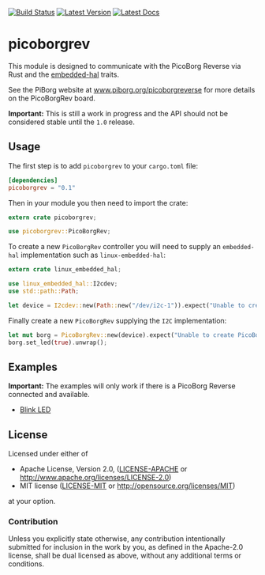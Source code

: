[![Build Status]][travis] [![Latest Version]][crates.io] [![Latest Docs]][docs]

[Build Status]: https://travis-ci.org/MJohnson459/picoborgrev.svg?branch=master
[travis]: https://travis-ci.org/MJohnson459/picoborgrev
[Latest Version]: https://img.shields.io/crates/v/picoborgrev.svg
[crates.io]: https://crates.io/crates/picoborgrev
[Latest Docs]: https://docs.rs/picoborgrev/badge.svg
[docs]: https://docs.rs/picoborgrev

# picoborgrev

This module is designed to communicate with the PicoBorg Reverse via Rust
and the [embedded-hal](https://crates.io/crates/embedded-hal) traits.

See the PiBorg website at www.piborg.org/picoborgreverse for more details
on the PicoBorgRev board.

**Important:** This is still a work in progress and the API should not be considered stable until the
`1.0` release.

## Usage

The first step is to add `picoborgrev` to your `cargo.toml` file:
```toml
[dependencies]
picoborgrev = "0.1"
```

Then in your module you then need to import the crate:
```rust
extern crate picoborgrev;

use picoborgrev::PicoBorgRev;
```

To create a new `PicoBorgRev` controller you will need to supply an `embedded-hal` implementation
such as `linux-embedded-hal`:
```rust
extern crate linux_embedded_hal;

use linux_embedded_hal::I2cdev;
use std::path::Path;

let device = I2cdev::new(Path::new("/dev/i2c-1")).expect("Unable to create i2c device");
```

Finally create a new `PicoBorgRev` supplying the `I2C` implementation:
```rust
let mut borg = PicoBorgRev::new(device).expect("Unable to create PicoBorgRev");
borg.set_led(true).unwrap();
```

## Examples
**Important:** The examples will only work if there is a PicoBorg Reverse connected and available.
- [Blink LED](examples/toggle_led.rs)

## License

Licensed under either of

 * Apache License, Version 2.0, ([LICENSE-APACHE](LICENSE-APACHE) or http://www.apache.org/licenses/LICENSE-2.0)
 * MIT license ([LICENSE-MIT](LICENSE-MIT) or http://opensource.org/licenses/MIT)

at your option.

### Contribution

Unless you explicitly state otherwise, any contribution intentionally
submitted for inclusion in the work by you, as defined in the Apache-2.0
license, shall be dual licensed as above, without any additional terms or
conditions.
